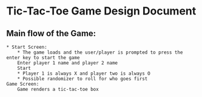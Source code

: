 # Tic-Tac-Toe Game Design Document

 ## Main flow of the Game:
    * Start Screen:
        * The game loads and the user/player is prompted to press the enter key to start the game
        Enter player 1 name and player 2 name
        Start
        * Player 1 is always X and player two is always O
        * Possible randomizer to roll for who goes first
    Game Screen:
        Game renders a tic-tac-toe box